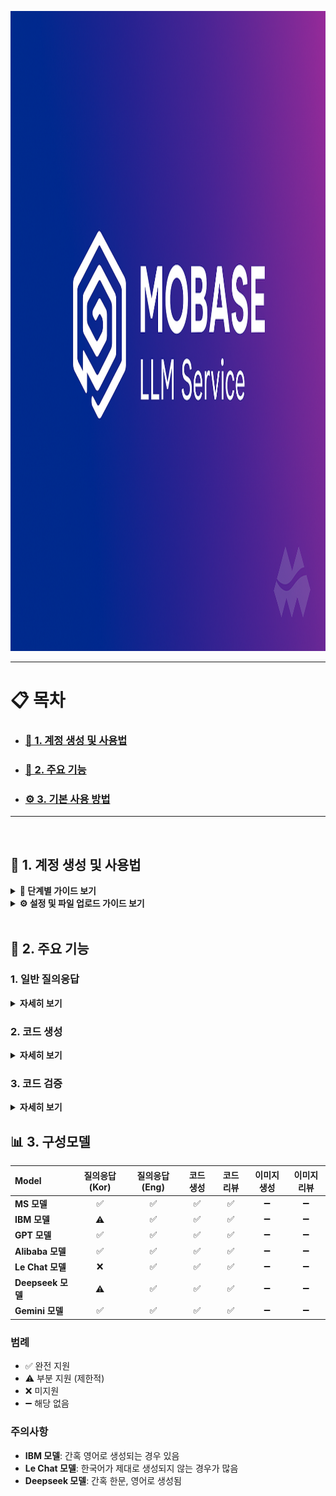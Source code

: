 <p align="center">
  <img src="images/Mobase_LLM_Service.png" alt="Mobase LLM Service" width="1536" height="1024">
</p>

---

# 📋 목차

- ### [🚀 1. 계정 생성 및 사용법](#-계정-생성-및-사용법)
- ### [🎯 2. 주요 기능](#-주요-기능)
- ### [⚙️ 3. 기본 사용 방법](#️-기본-사용-방법)

---

<br>

## 🚀 1. 계정 생성 및 사용법

<details>
<summary><b>📝 단계별 가이드 보기</b></summary>

<br>

### 1단계: 지정된 IP로 접속

<img src="images/image.png" alt="접속 화면" width="600">

<br>

### 2단계: 계정이 없을 경우 가입 클릭

<img src="images/image 1.png" alt="가입 버튼" width="600">

<br>

### 3단계: 계정 생성

<img src="images/image 2.png" alt="계정 생성" width="600">

<br>

### 4단계: 로그인

<img src="images/image 3.png" alt="로그인" width="600">

</details>





<details>
<summary><b>⚙️ 설정 및 파일 업로드 가이드 보기</b></summary>

<br>

### 1. 사용할 LLM 모델 설정

서비스에서 제공하는 다양한 LLM 모델 중 원하는 모델을 선택하세요.

<img src="images/0b7906c6-7143-44f6-91b3-03a3a389a4f0.png" alt="모델 설정" width="600">

<br>

### 2. 파일 업로드 지원

> 💡 **추후 추가 예정 기능**
> - 📸 캡처 첨부
> - 🌐 웹페이지 첨부
> - 📄 노트 첨부

<img src="images/image 4.png" alt="파일 업로드" width="600">

</details>

<br>

## 🎯 2. 주요 기능

### 1. 일반 질의응답

<details>
<summary><b>자세히 보기</b></summary>

<br>

다양한 주제에 대해 자연스러운 대화를 통해 정보를 얻을 수 있습니다.

<img src="images/image 5.png" alt="일반 질의응답" width="700">

</details>

### 2. 코드 생성

<details>
<summary><b>자세히 보기</b></summary>

<br>

요구사항을 입력하면 자동으로 코드를 생성해줍니다.

<img src="images/image 6.png" alt="코드 생성" width="700">

</details>

### 3. 코드 검증

<details>
<summary><b>자세히 보기</b></summary>

<br>

작성한 코드를 분석하고 개선 방안을 제시합니다.

<img src="images/image 7.png" alt="코드 검증" width="700">

</details>

## 📊 3. 구성모델

| Model | 질의응답 (Kor) | 질의응답 (Eng) | 코드 생성 | 코드 리뷰 | 이미지 생성 | 이미지 리뷰 |
|:---|:---:|:---:|:---:|:---:|:---:|:---:|
| **MS 모델** | ✅ | ✅ | ✅ | ✅ | ➖ | ➖ |
| **IBM 모델** | ⚠️ | ✅ | ✅ | ✅ | ➖ | ➖ |
| **GPT 모델** | ✅ | ✅ | ✅ | ✅ | ➖ | ➖ |
| **Alibaba 모델** | ✅ | ✅ | ✅ | ✅ | ➖ | ➖ |
| **Le Chat 모델** | ❌ | ✅ | ✅ | ✅ | ➖ | ➖ |
| **Deepseek 모델** | ⚠️ | ✅ | ✅ | ✅ | ➖ | ➖ |
| **Gemini 모델** | ✅ | ✅ | ✅ | ✅ | ➖ | ➖ |

### 범례
- ✅ 완전 지원
- ⚠️ 부분 지원 (제한적)
- ❌ 미지원
- ➖ 해당 없음

### 주의사항
- **IBM 모델**: 간혹 영어로 생성되는 경우 있음
- **Le Chat 모델**: 한국어가 제대로 생성되지 않는 경우가 많음
- **Deepseek 모델**: 간혹 한문, 영어로 생성됨